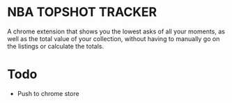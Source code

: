 # NBA TOPSHOT TRACKER

A chrome extension that shows you the lowest asks of all your moments, as well as the total value of your collection, without having to manually go on the listings or calculate the totals.

# Todo
- Push to chrome store